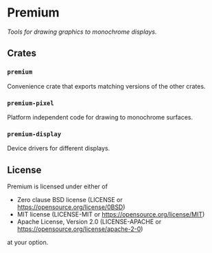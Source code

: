 # Premium

*Tools for drawing graphics to monochrome displays.*

## Crates

### `premium`

Convenience crate that exports matching versions of the other crates.

### `premium-pixel`

Platform independent code for drawing to monochrome surfaces.

### `premium-display`

Device drivers for different displays.

## License

Premium is licensed under either of

- Zero clause BSD license (LICENSE or https://opensource.org/license/0BSD)
- MIT license (LICENSE-MIT or https://opensource.org/license/MIT)
- Apache License, Version 2.0 (LICENSE-APACHE or https://opensource.org/license/apache-2-0)

at your option.
